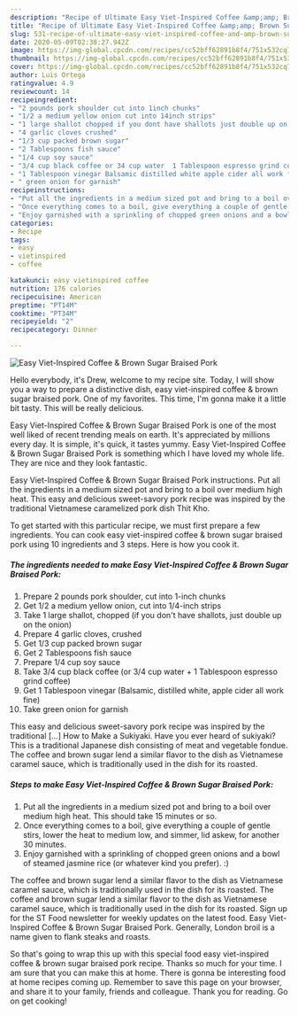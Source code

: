 ```yaml
---
description: "Recipe of Ultimate Easy Viet-Inspired Coffee &amp;amp; Brown Sugar Braised Pork"
title: "Recipe of Ultimate Easy Viet-Inspired Coffee &amp;amp; Brown Sugar Braised Pork"
slug: 531-recipe-of-ultimate-easy-viet-inspired-coffee-and-amp-brown-sugar-braised-pork
date: 2020-05-09T02:38:27.942Z
image: https://img-global.cpcdn.com/recipes/cc52bff62891b8f4/751x532cq70/easy-viet-inspired-coffee-brown-sugar-braised-pork-recipe-main-photo.jpg
thumbnail: https://img-global.cpcdn.com/recipes/cc52bff62891b8f4/751x532cq70/easy-viet-inspired-coffee-brown-sugar-braised-pork-recipe-main-photo.jpg
cover: https://img-global.cpcdn.com/recipes/cc52bff62891b8f4/751x532cq70/easy-viet-inspired-coffee-brown-sugar-braised-pork-recipe-main-photo.jpg
author: Luis Ortega
ratingvalue: 4.9
reviewcount: 14
recipeingredient:
- "2 pounds pork shoulder cut into 1inch chunks"
- "1/2 a medium yellow onion cut into 14inch strips"
- "1 large shallot chopped if you dont have shallots just double up on the onion"
- "4 garlic cloves crushed"
- "1/3 cup packed brown sugar"
- "2 Tablespoons fish sauce"
- "1/4 cup soy sauce"
- "3/4 cup black coffee or 34 cup water  1 Tablespoon espresso grind coffee"
- "1 Tablespoon vinegar Balsamic distilled white apple cider all work fine"
- " green onion for garnish"
recipeinstructions:
- "Put all the ingredients in a medium sized pot and bring to a boil over medium high heat. This should take 15 minutes or so."
- "Once everything comes to a boil, give everything a couple of gentle stirs, lower the heat to medium low, and simmer, lid askew, for another 30 minutes."
- "Enjoy garnished with a sprinkling of chopped green onions and a bowl of steamed jasmine rice (or whatever kind you prefer). :)"
categories:
- Recipe
tags:
- easy
- vietinspired
- coffee

katakunci: easy vietinspired coffee 
nutrition: 176 calories
recipecuisine: American
preptime: "PT14M"
cooktime: "PT34M"
recipeyield: "2"
recipecategory: Dinner

---
```



![Easy Viet-Inspired Coffee &amp; Brown Sugar Braised Pork](https://img-global.cpcdn.com/recipes/cc52bff62891b8f4/751x532cq70/easy-viet-inspired-coffee-brown-sugar-braised-pork-recipe-main-photo.jpg)

Hello everybody, it's Drew, welcome to my recipe site. Today, I will show you a way to prepare a distinctive dish, easy viet-inspired coffee &amp; brown sugar braised pork. One of my favorites. This time, I'm gonna make it a little bit tasty. This will be really delicious.

Easy Viet-Inspired Coffee &amp; Brown Sugar Braised Pork is one of the most well liked of recent trending meals on earth. It's appreciated by millions every day. It is simple, it's quick, it tastes yummy. Easy Viet-Inspired Coffee &amp; Brown Sugar Braised Pork is something which I have loved my whole life. They are nice and they look fantastic.

Easy Viet-Inspired Coffee &amp; Brown Sugar Braised Pork instructions. Put all the ingredients in a medium sized pot and bring to a boil over medium high heat. This easy and delicious sweet-savory pork recipe was inspired by the traditional Vietnamese caramelized pork dish Thit Kho.


To get started with this particular recipe, we must first prepare a few ingredients. You can cook easy viet-inspired coffee &amp; brown sugar braised pork using 10 ingredients and 3 steps. Here is how you cook it.

<!--inarticleads1-->

##### The ingredients needed to make Easy Viet-Inspired Coffee &amp; Brown Sugar Braised Pork:

1. Prepare 2 pounds pork shoulder, cut into 1-inch chunks
1. Get 1/2 a medium yellow onion, cut into 1/4-inch strips
1. Take 1 large shallot, chopped (if you don&#39;t have shallots, just double up on the onion)
1. Prepare 4 garlic cloves, crushed
1. Get 1/3 cup packed brown sugar
1. Get 2 Tablespoons fish sauce
1. Prepare 1/4 cup soy sauce
1. Take 3/4 cup black coffee (or 3/4 cup water + 1 Tablespoon espresso grind coffee)
1. Get 1 Tablespoon vinegar (Balsamic, distilled white, apple cider all work fine)
1. Take  green onion for garnish


This easy and delicious sweet-savory pork recipe was inspired by the traditional […] How to Make a Sukiyaki. Have you ever heard of sukiyaki? This is a traditional Japanese dish consisting of meat and vegetable fondue. The coffee and brown sugar lend a similar flavor to the dish as Vietnamese caramel sauce, which is traditionally used in the dish for its roasted. 

<!--inarticleads2-->

##### Steps to make Easy Viet-Inspired Coffee &amp; Brown Sugar Braised Pork:

1. Put all the ingredients in a medium sized pot and bring to a boil over medium high heat. This should take 15 minutes or so.
1. Once everything comes to a boil, give everything a couple of gentle stirs, lower the heat to medium low, and simmer, lid askew, for another 30 minutes.
1. Enjoy garnished with a sprinkling of chopped green onions and a bowl of steamed jasmine rice (or whatever kind you prefer). :)


The coffee and brown sugar lend a similar flavor to the dish as Vietnamese caramel sauce, which is traditionally used in the dish for its roasted. The coffee and brown sugar lend a similar flavor to the dish as Vietnamese caramel sauce, which is traditionally used in the dish for its roasted. Sign up for the ST Food newsletter for weekly updates on the latest food. Easy Viet-Inspired Coffee &amp; Brown Sugar Braised Pork. Generally, London broil is a name given to flank steaks and roasts. 

So that's going to wrap this up with this special food easy viet-inspired coffee &amp; brown sugar braised pork recipe. Thanks so much for your time. I am sure that you can make this at home. There is gonna be interesting food at home recipes coming up. Remember to save this page on your browser, and share it to your family, friends and colleague. Thank you for reading. Go on get cooking!
